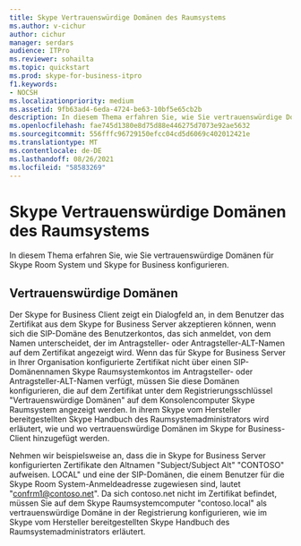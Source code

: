 ```yaml
---
title: Skype Vertrauenswürdige Domänen des Raumsystems
ms.author: v-cichur
author: cichur
manager: serdars
audience: ITPro
ms.reviewer: sohailta
ms.topic: quickstart
ms.prod: skype-for-business-itpro
f1.keywords:
- NOCSH
ms.localizationpriority: medium
ms.assetid: 9fb63ad4-6eda-4724-be63-10bf5e65cb2b
description: In diesem Thema erfahren Sie, wie Sie vertrauenswürdige Domänen für Skype Room System und Skype for Business konfigurieren.
ms.openlocfilehash: fae745d1380e8d75d88e446275d7073e92ae5632
ms.sourcegitcommit: 556fffc96729150efcc04cd5d6069c402012421e
ms.translationtype: MT
ms.contentlocale: de-DE
ms.lasthandoff: 08/26/2021
ms.locfileid: "58583269"
---
```

# <a name="skype-room-system-trusted-domains"></a>Skype Vertrauenswürdige Domänen des Raumsystems
 
In diesem Thema erfahren Sie, wie Sie vertrauenswürdige Domänen für Skype Room System und Skype for Business konfigurieren.
  
## <a name="trusted-domains"></a>Vertrauenswürdige Domänen

Der Skype for Business Client zeigt ein Dialogfeld an, in dem Benutzer das Zertifikat aus dem Skype for Business Server akzeptieren können, wenn sich die SIP-Domäne des Benutzerkontos, das sich anmeldet, von dem Namen unterscheidet, der im Antragsteller- oder Antragsteller-ALT-Namen auf dem Zertifikat angezeigt wird. Wenn das für Skype for Business Server in Ihrer Organisation konfigurierte Zertifikat nicht über einen SIP-Domänennamen Skype Raumsystemkontos im Antragsteller- oder Antragsteller-ALT-Namen verfügt, müssen Sie diese Domänen konfigurieren, die auf dem Zertifikat unter dem Registrierungsschlüssel "Vertrauenswürdige Domänen" auf dem Konsolencomputer Skype Raumsystem angezeigt werden. In ihrem Skype vom Hersteller bereitgestellten Skype Handbuch des Raumsystemadministrators wird erläutert, wie und wo vertrauenswürdige Domänen im Skype for Business-Client hinzugefügt werden. 
  
Nehmen wir beispielsweise an, dass die in Skype for Business Server konfigurierten Zertifikate den Altnamen "Subject/Subject Alt" "CONTOSO" aufweisen. LOCAL" und eine der SIP-Domänen, die einem Benutzer für die Skype Room System-Anmeldeadresse zugewiesen sind, lautet "confrm1@contoso.net". Da sich contoso.net nicht im Zertifikat befindet, müssen Sie auf dem Skype Raumsystemcomputer "contoso.local" als vertrauenswürdige Domäne in der Registrierung konfigurieren, wie im Skype vom Hersteller bereitgestellten Skype Handbuch des Raumsystemadministrators erläutert. 
  

